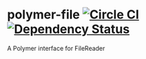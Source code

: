 polymer-file [![Circle CI][circle-badge]][circle] [![Dependency Status][versioneye-badge]][versioneye]
============

A Polymer interface for FileReader

[circle-badge]:     https://circleci.com/gh/elliottsj/polymer-file.svg?style=svg
[circle]:           https://circleci.com/gh/elliottsj/polymer-file
[versioneye-badge]: https://www.versioneye.com/user/projects/54b172b22eea78036b000134/badge.svg?style=flat
[versioneye]:       https://www.versioneye.com/user/projects/54b172b22eea78036b000134
